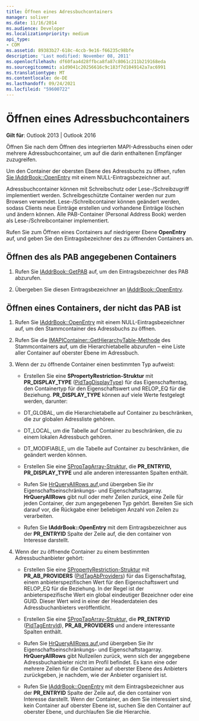 ```yaml
---
title: Öffnen eines Adressbuchcontainers
manager: soliver
ms.date: 11/16/2014
ms.audience: Developer
ms.localizationpriority: medium
api_type:
- COM
ms.assetid: 89383b27-618c-4ccb-9e16-f66235c98bfe
description: 'Last modified: November 08, 2011'
ms.openlocfilehash: df60faa4d28ffbca8fa87c8061c211b219168eda
ms.sourcegitcommit: a1d9041c20256616c9c183f7d1049142a7ac6991
ms.translationtype: MT
ms.contentlocale: de-DE
ms.lasthandoff: 09/24/2021
ms.locfileid: "59600722"
---
```

# <a name="opening-an-address-book-container"></a>Öffnen eines Adressbuchcontainers

**Gilt für**: Outlook 2013 | Outlook 2016 
  
Öffnen Sie nach dem Öffnen des integrierten MAPI-Adressbuchs einen oder mehrere Adressbuchcontainer, um auf die darin enthaltenen Empfänger zuzugreifen.
  
Um den Container der obersten Ebene des Adressbuchs zu öffnen, rufen [Sie IAddrBook::OpenEntry](iaddrbook-openentry.md) mit einem NULL-Eintragsbezeichner auf. 
  
Adressbuchcontainer können mit Schreibschutz oder Lese-/Schreibzugriff implementiert werden. Schreibgeschützte Container werden nur zum Browsen verwendet. Lese-/Schreibcontainer können geändert werden, sodass Clients neue Einträge erstellen und vorhandene Einträge löschen und ändern können. Alle PAB-Container (Personal Address Book) werden als Lese-/Schreibcontainer implementiert. 
  
Rufen Sie zum Öffnen eines Containers auf niedrigerer Ebene **OpenEntry** auf, und geben Sie den Eintragsbezeichner des zu öffnenden Containers an. 
  
## <a name="open-the-container-designated-as-the-pab"></a>Öffnen des als PAB angegebenen Containers
  
1. Rufen Sie [IAddrBook::GetPAB](iaddrbook-getpab.md) auf, um den Eintragsbezeichner des PAB abzurufen. 
    
2. Übergeben Sie diesen Eintragsbezeichner an [IAddrBook::OpenEntry](iaddrbook-openentry.md).
    
## <a name="open-a-container-that-is-not-the-pab"></a>Öffnen eines Containers, der nicht das PAB ist
  
1. Rufen Sie [IAddrBook::OpenEntry](iaddrbook-openentry.md) mit einem NULL-Eintragsbezeichner auf, um den Stammcontainer des Adressbuchs zu öffnen. 
    
2. Rufen Sie die [IMAPIContainer::GetHierarchyTable-Methode](imapicontainer-gethierarchytable.md) des Stammcontainers auf, um die Hierarchietabelle abzurufen – eine Liste aller Container auf oberster Ebene im Adressbuch. 
    
3. Wenn der zu öffnende Container einen bestimmten Typ aufweist:
    
   - Erstellen Sie eine **SPropertyRestriction-Struktur** mit **PR_DISPLAY_TYPE** ([PidTagDisplayType](pidtagdisplaytype-canonical-property.md)) für das Eigenschaftentag, den Containertyp für den Eigenschaftswert und RELOP_EQ für die Beziehung. **PR_DISPLAY_TYPE** können auf viele Werte festgelegt werden, darunter: 
    
   - DT_GLOBAL, um die Hierarchietabelle auf Container zu beschränken, die zur globalen Adressliste gehören.
    
   - DT_LOCAL, um die Tabelle auf Container zu beschränken, die zu einem lokalen Adressbuch gehören.
    
   - DT_MODIFIABLE, um die Tabelle auf Container zu beschränken, die geändert werden können.
    
   - Erstellen Sie eine [SPropTagArray-Struktur,](sproptagarray.md) die **PR_ENTRYID,** **PR_DISPLAY_TYPE** und alle anderen interessanten Spalten enthält. 
    
   - Rufen Sie [HrQueryAllRows auf,](hrqueryallrows.md)und übergeben Sie ihr Eigenschaftseinschränkungs- und Eigenschaftstagarray. **HrQueryAllRows** gibt null oder mehr Zeilen zurück, eine Zeile für jeden Container, der zum angegebenen Typ gehört. Bereiten Sie sich darauf vor, die Rückgabe einer beliebigen Anzahl von Zeilen zu verarbeiten. 
    
   - Rufen Sie **IAddrBook::OpenEntry** mit dem Eintragsbezeichner aus der **PR_ENTRYID** Spalte der Zeile auf, die den container von Interesse darstellt. 
    
4. Wenn der zu öffnende Container zu einem bestimmten Adressbuchanbieter gehört:
    
   - Erstellen Sie eine [SPropertyRestriction-Struktur](spropertyrestriction.md) mit **PR_AB_PROVIDERS** ([PidTagAbProviders](pidtagabproviders-canonical-property.md)) für das Eigenschaftstag, einem anbieterspezifischen Wert für den Eigenschaftswert und RELOP_EQ für die Beziehung. In der Regel ist der anbieterspezifische Wert ein global eindeutiger Bezeichner oder eine GUID. Dieser Wert wird in einer der Headerdateien des Adressbuchanbieters veröffentlicht. 
    
   - Erstellen Sie eine [SPropTagArray-Struktur,](sproptagarray.md) die **PR_ENTRYID** ([PidTagEntryId](pidtagentryid-canonical-property.md)), **PR_AB_PROVIDERS** und andere interessante Spalten enthält. 
    
   - Rufen Sie [HrQueryAllRows auf,](hrqueryallrows.md)und übergeben Sie ihr Eigenschaftseinschränkungs- und Eigenschaftstagarray. **HrQueryAllRows** gibt Nullzeilen zurück, wenn sich der angegebene Adressbuchanbieter nicht im Profil befindet. Es kann eine oder mehrere Zeilen für die Container auf oberster Ebene des Anbieters zurückgeben, je nachdem, wie der Anbieter organisiert ist. 
    
   - Rufen Sie [IAddrBook::OpenEntry](iaddrbook-openentry.md) mit dem Eintragsbezeichner aus der **PR_ENTRYID** Spalte der Zeile auf, die den container von Interesse darstellt. Wenn der Container, an dem Sie interessiert sind, kein Container auf oberster Ebene ist, suchen Sie den Container auf oberster Ebene, und durchlaufen Sie die Hierarchie. 
    


